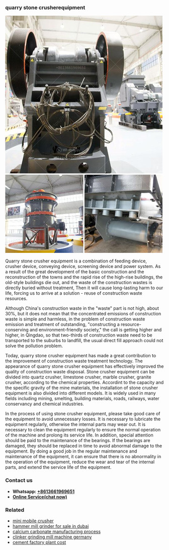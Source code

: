 <h3>quarry stone crusherequipment</h3><img src='1708408487.jpg' alt=''><p>Quarry stone crusher equipment is a combination of feeding device, crusher device, conveying device, screening device and power system. As a result of the great development of the basic construction and the reconstruction of the towns and the rapid rise of the high-rise buildings, the old-style buildings die out, and the waste of the construction wastes is directly buried without treatment, Then it will cause long-lasting harm to our life, forcing us to arrive at a solution - reuse of construction waste resources. </p><p>Although China's construction waste in the "waste" part is not high, about 30%, but it does not mean that the concentrated emissions of construction waste is simple and harmless, in the problem of construction waste emission and treatment of outstanding, "constructing a resource-conserving and environment-friendly society," the call is getting higher and higher, in Qingdao, so that two-thirds of construction waste need to be transported to the suburbs to landfill, the usual direct fill approach could not solve the pollution problem. </p><p>Today, quarry stone crusher equipment has made a great contribution to the improvement of construction waste treatment technology. The appearance of quarry stone crusher equipment has effectively improved the quality of construction waste disposal. Stone crusher equipment can be divided into quartz crusher, limestone crusher, marble crusher, granite crusher, according to the chemical properties. Accordint to the capacity and the specific gravity of the mine materials, the installation of stone crusher equipment is also divided into different models. It is widely used in many fields including mining, smelting, building materials, roads, railways, water conservancy and chemical industries. </p><p>In the process of using stone crusher equipment, please take good care of the equipment to avoid unnecessary losses. It is necessary to lubricate the equipment regularly, otherwise the internal parts may wear out. It is necessary to clean the equipment regularly to ensure the normal operation of the machine and prolong its service life. In addition, special attention should be paid to the maintenance of the bearings. If the bearings are damaged, they should be replaced in time to avoid abnormal damage to the equipment. By doing a good job in the regular maintenance and maintenance of the equipment, it can ensure that there is no abnormality in the operation of the equipment, reduce the wear and tear of the internal parts, and extend the service life of the equipment.</p><h3>Contact us</h3><ul><li><strong>Whatsapp:&nbsp;<a href="https://wa.me/8613661969651">+8613661969651</a></strong></li><li><a href="https://swt.shibang-china.com/?git&amp;zhl&amp;quarry stone crusherequipment"><strong>Online Service(chat now)</strong></a></li></ul><h3>Related</h3><ul><li><a href='mini mobile crusher.md'>mini mobile crusher</a></li><li><a href='hammer mill grinder for sale in dubai.md'>hammer mill grinder for sale in dubai</a></li><li><a href='calcium carbonate manufacturing process.md'>calcium carbonate manufacturing process</a></li><li><a href='clinker grinding mill machine germany.md'>clinker grinding mill machine germany</a></li><li><a href='cement factory plant cost.md'>cement factory plant cost</a></li></ul>